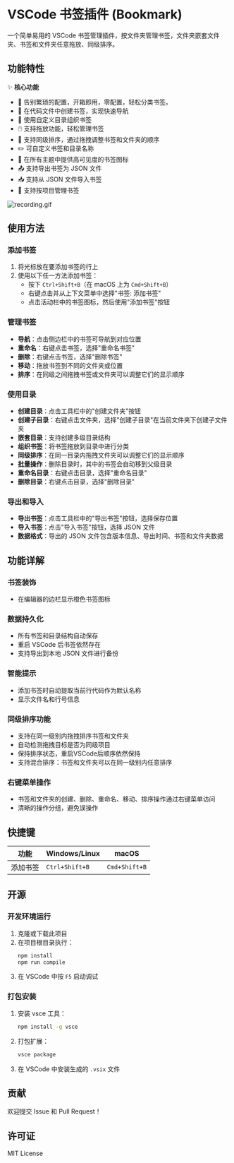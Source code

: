 # VSCode 书签插件 (Bookmark)

一个简单易用的 VSCode 书签管理插件，按文件夹管理书签，文件夹嵌套文件夹、书签和文件夹任意拖放、同级排序。

## 功能特性

✨ **核心功能**
- 💨 告别繁琐的配置，开箱即用，零配置，轻松分类书签。
- 📌 在代码文件中创建书签，实现快速导航
- 📁 使用自定义目录组织书签
- 🖱️ 支持拖放功能，轻松管理书签
- 🔄 支持同级排序，通过拖拽调整书签和文件夹的顺序
- ✏️ 可自定义书签和目录名称
- 🎨 在所有主题中提供高可见度的书签图标
- 📤 支持导出书签为 JSON 文件
- 📥 支持从 JSON 文件导入书签
- 🔖 支持按项目管理书签


![recording.gif](https://cdn.nlark.com/yuque/0/2025/gif/56576899/1748683855018-35c32f01-0d00-4f38-b66a-484ad578be20.gif)

## 使用方法

### 添加书签
1. 将光标放在要添加书签的行上
2. 使用以下任一方法添加书签：
   - 按下 `Ctrl+Shift+B`（在 macOS 上为 `Cmd+Shift+B`）
   - 右键点击并从上下文菜单中选择"书签: 添加书签"
   - 点击活动栏中的书签图标，然后使用"添加书签"按钮

### 管理书签
- **导航**：点击侧边栏中的书签可导航到对应位置
- **重命名**：右键点击书签，选择"重命名书签"
- **删除**：右键点击书签，选择"删除书签"
- **移动**：拖放书签到不同的文件夹或位置
- **排序**：在同级之间拖拽书签或文件夹可以调整它们的显示顺序

### 使用目录
- **创建目录**：点击工具栏中的"创建文件夹"按钮
- **创建子目录**：右键点击文件夹，选择"创建子目录"在当前文件夹下创建子文件夹
- **嵌套目录**：支持创建多级目录结构
- **组织书签**：将书签拖放到目录中进行分类
- **同级排序**：在同一目录内拖拽文件夹可以调整它们的显示顺序
- **批量操作**：删除目录时，其中的书签会自动移到父级目录
- **重命名目录**：右键点击目录，选择"重命名目录"
- **删除目录**：右键点击目录，选择"删除目录"

### 导出和导入
- **导出书签**：点击工具栏中的"导出书签"按钮，选择保存位置
- **导入书签**：点击"导入书签"按钮，选择 JSON 文件
- **数据格式**：导出的 JSON 文件包含版本信息、导出时间、书签和文件夹数据

## 功能详解

### 书签装饰
- 在编辑器的边栏显示橙色书签图标

### 数据持久化
- 所有书签和目录结构自动保存
- 重启 VSCode 后书签依然存在
- 支持导出到本地 JSON 文件进行备份

### 智能提示
- 添加书签时自动提取当前行代码作为默认名称
- 显示文件名和行号信息

### 同级排序功能
- 支持在同一级别内拖拽排序书签和文件夹
- 自动检测拖拽目标是否为同级项目
- 保持排序状态，重启VSCode后顺序依然保持
- 支持混合排序：书签和文件夹可以在同一级别内任意排序

### 右键菜单操作
- 书签和文件夹的创建、删除、重命名、移动、排序操作通过右键菜单访问
- 清晰的操作分组，避免误操作

## 快捷键

| 功能 | Windows/Linux | macOS |
|------|---------------|-------|
| 添加书签 | `Ctrl+Shift+B` | `Cmd+Shift+B` |

## 开源

### 开发环境运行
1. 克隆或下载此项目
2. 在项目根目录执行：
   ```bash
   npm install
   npm run compile
   ```
3. 在 VSCode 中按 `F5` 启动调试

### 打包安装
1. 安装 vsce 工具：
   ```bash
   npm install -g vsce
   ```
2. 打包扩展：
   ```bash
   vsce package
   ```
3. 在 VSCode 中安装生成的 `.vsix` 文件



## 贡献

欢迎提交 Issue 和 Pull Request！

## 许可证

MIT License
